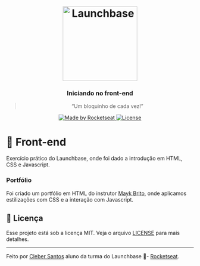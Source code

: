 <h1 align="center">
    <img alt="Launchbase" src="https://storage.googleapis.com/golden-wind/bootcamp-launchbase/logo.png" width="200px" />
</h1>

<h3 align="center">
  Iniciando no front-end 
</h3>

<blockquote align="center">“Um bloquinho de cada vez!”</blockquote>

<p align="center">

  <a href="https://rocketseat.com.br">
    <img alt="Made by Rocketseat" src="https://img.shields.io/badge/made%20by-Rocketseat-%23F8952D">
  </a>

  <a href="LICENSE" >
    <img alt="License" src="https://img.shields.io/badge/license-MIT-%23F8952D">
  </a>

</p>

# 🚀 Front-end

Exercício prático do Launchbase, onde foi dado a introdução em HTML, CSS e Javascript.

### Portfólio

Foi criado um portfólio em HTML do instrutor [Mayk Brito](https://github.com/maykbrito), onde aplicamos estilizações com CSS e a interação com Javascript.

## :memo: Licença

Esse projeto está sob a licença MIT. Veja o arquivo [LICENSE](https://github.com/cleber-santos/portfolio/blob/master/LICENSE) para mais detalhes.

---

Feito por [Cleber Santos](https://github.com/cleber-santos) aluno da turma do Launchbase :rocket:- [Rocketseat](https://rocketseat.com.br).
